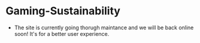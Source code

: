 # Gaming-Sustainability

- The site is currently going thorugh maintance and we will be back online soon! It's for a better user experience.
